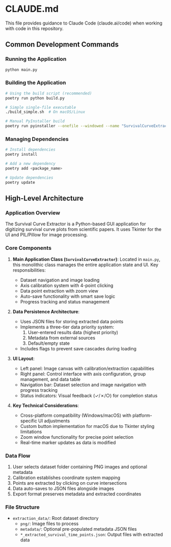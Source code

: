 # CLAUDE.md

This file provides guidance to Claude Code (claude.ai/code) when working with code in this repository.

## Common Development Commands

### Running the Application
```bash
python main.py
```

### Building the Application
```bash
# Using the build script (recommended)
poetry run python build.py

# Simple single-file executable
./build_simple.sh  # On macOS/Linux

# Manual PyInstaller build
poetry run pyinstaller --onefile --windowed --name "SurvivalCurveExtractor" main.py
```

### Managing Dependencies
```bash
# Install dependencies
poetry install

# Add a new dependency
poetry add <package_name>

# Update dependencies
poetry update
```

## High-Level Architecture

### Application Overview
The Survival Curve Extractor is a Python-based GUI application for digitizing survival curve plots from scientific papers. It uses Tkinter for the UI and PIL/Pillow for image processing.

### Core Components

1. **Main Application Class (`SurvivalCurveExtractor`)**: Located in `main.py`, this monolithic class manages the entire application state and UI. Key responsibilities:
   - Dataset navigation and image loading
   - Axis calibration system with 4-point clicking
   - Data point extraction with zoom view
   - Auto-save functionality with smart save logic
   - Progress tracking and status management

2. **Data Persistence Architecture**:
   - Uses JSON files for storing extracted data points
   - Implements a three-tier data priority system:
     1. User-entered results data (highest priority)
     2. Metadata from external sources
     3. Default/empty state
   - Includes flags to prevent save cascades during loading

3. **UI Layout**:
   - Left panel: Image canvas with calibration/extraction capabilities
   - Right panel: Control interface with axis configuration, group management, and data table
   - Navigation bar: Dataset selection and image navigation with progress tracking
   - Status indicators: Visual feedback (✓/✗/○) for completion status

4. **Key Technical Considerations**:
   - Cross-platform compatibility (Windows/macOS) with platform-specific UI adjustments
   - Custom button implementation for macOS due to Tkinter styling limitations
   - Zoom window functionality for precise point selection
   - Real-time marker updates as data is modified

### Data Flow
1. User selects dataset folder containing PNG images and optional metadata
2. Calibration establishes coordinate system mapping
3. Points are extracted by clicking on curve intersections
4. Data auto-saves to JSON files alongside images
5. Export format preserves metadata and extracted coordinates

### File Structure
- `extraction_data/`: Root dataset directory
  - `png/`: Image files to process
  - `metadata/`: Optional pre-populated metadata JSON files
  - `*_extracted_survival_time_points.json`: Output files with extracted data